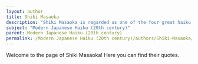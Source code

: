 ```yaml
---
layout: author
title: Shiki Masaoka
description: "Shiki Masaoka is regarded as one of the four great haiku masters of the Meiji period. He is known for modernizing the traditional haiku form, emphasizing a more realistic depiction of nature and the importance of observing the world around."
subject: "Modern Japanese Haiku (20th century)"
parent: Modern Japanese Haiku (20th century)
permalink: /Modern Japanese Haiku (20th century)/authors/Shiki-Masaoka/
---
```


Welcome to the page of Shiki Masaoka! Here you can find their quotes.
